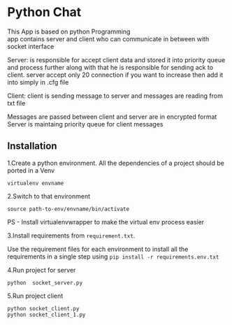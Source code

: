 # Python Chat
This App is based on python Programming  
app contains server and client who can communicate in between with socket interface

Server: is responsible for accept client data and stored it into priority queue and process further along with that he is responsible for sending ack to client.
server accept only 20 connection if you want to increase then add it into simply in .cfg file

Client: client is sending message to server and messages are reading from txt file

Messages are passed between client and server are in encrypted format
Server is maintaing priority queue for client messages 


## Installation

1.Create a python environment. All the dependencies of a project should be ported in a Venv

	virtualenv envname

2.Switch to that environment 

	source path-to-env/envname/bin/activate

PS - Install virtualenvwrapper to make the virtual env process easier

3.Install requirements from `requirement.txt`.

Use the requirement files for each environment to install all the requirements in a single step using `pip install -r requirements.env.txt`

4.Run project for server

	python  socket_server.py

5.Run project client 

	python socket_client.py
	python socket_client_1.py